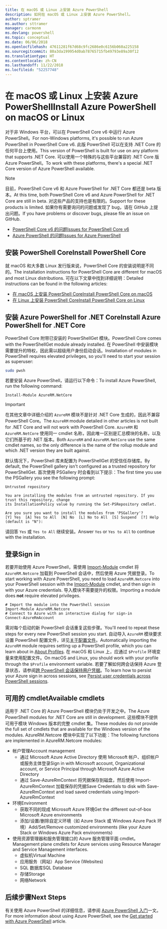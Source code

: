 ```yaml
---
title: 在 macOS 或 Linux 上安装 Azure PowerShell
description: 如何在 macOS 或 Linux 上安装 Azure PowerShell。
author: sptramer
ms.author: sttramer
manager: carmonm
ms.devlang: powershell
ms.topic: conceptual
ms.date: 06/06/2018
ms.openlocfilehash: 47611281f67d68c9fc2686e0c6156b060a225158
ms.sourcegitcommit: 80a3da199954d0ab78765715fb49793e89a30f12
ms.translationtype: HT
ms.contentlocale: zh-CN
ms.lasthandoff: 11/22/2018
ms.locfileid: "52257748"
---
```

# <a name="install-azure-powershell-on-macos-or-linux"></a><span data-ttu-id="a12f0-103">在 macOS 或 Linux 上安装 Azure PowerShell</span><span class="sxs-lookup"><span data-stu-id="a12f0-103">Install Azure PowerShell on macOS or Linux</span></span>

<span data-ttu-id="a12f0-104">对于非 Windows 平台，可以在 PowerShell Core v6 中运行 Azure PowerShell。</span><span class="sxs-lookup"><span data-stu-id="a12f0-104">For non-Windows platforms, it's possible to run Azure PowerShell in PowerShell Core v6.</span></span> <span data-ttu-id="a12f0-105">此版 PowerShell 可以在支持 .NET Core 的任何平台上使用。</span><span class="sxs-lookup"><span data-stu-id="a12f0-105">This version of PowerShell is built for use on any platform that supports .NET Core.</span></span> <span data-ttu-id="a12f0-106">可以使用一个特殊的与这些平台兼容的 .NET Core 版 Azure PowerShell。</span><span class="sxs-lookup"><span data-stu-id="a12f0-106">To work with these platforms, there's a special .NET Core version of Azure PowerShell available.</span></span>

> [!NOTE]
> <span data-ttu-id="a12f0-107">目前，PowerShell Core v6 和 Azure PowerShell for .NET Core 都还是 beta 版本。</span><span class="sxs-lookup"><span data-stu-id="a12f0-107">At this time, both PowerShell Core v6 and Azure PowerShell for .NET Core are still in beta.</span></span>
> <span data-ttu-id="a12f0-108">对这些产品的支持也是有限的。</span><span class="sxs-lookup"><span data-stu-id="a12f0-108">Support for these products is limited.</span></span> <span data-ttu-id="a12f0-109">如果你有需要询问的问题或发现了 bug，请在 GitHub 上提出问题。</span><span class="sxs-lookup"><span data-stu-id="a12f0-109">If you have problems or discover bugs, please file an issue on GitHub.</span></span>
>
> * [<span data-ttu-id="a12f0-110">PowerShell Core v6 的问题</span><span class="sxs-lookup"><span data-stu-id="a12f0-110">Issues for PowerShell Core v6</span></span>](https://github.com/PowerShell/PowerShell/issues)
> * [<span data-ttu-id="a12f0-111">Azure PowerShell 的问题</span><span class="sxs-lookup"><span data-stu-id="a12f0-111">Issues for Azure PowerShell</span></span>](https://github.com/azure/azure-docs-powershell/issues)

## <a name="install-powershell-core"></a><span data-ttu-id="a12f0-112">安装 PowerShell Core</span><span class="sxs-lookup"><span data-stu-id="a12f0-112">Install PowerShell Core</span></span>

<span data-ttu-id="a12f0-113">就 macOS 和大多数 Linux 发行版来说，PowerShell Core 的安装说明是不同的。</span><span class="sxs-lookup"><span data-stu-id="a12f0-113">The installation instructions for PowerShell Core are different for macOS and most Linux distributions.</span></span>
<span data-ttu-id="a12f0-114">可在以下文章中找到详细说明：</span><span class="sxs-lookup"><span data-stu-id="a12f0-114">Detailed instructions can be found in the following articles:</span></span>

* [<span data-ttu-id="a12f0-115">在 macOS 上安装 PowerShell Core</span><span class="sxs-lookup"><span data-stu-id="a12f0-115">Install PowerShell Core on macOS</span></span>](/powershell/scripting/setup/installing-powershell-core-on-macos)
* [<span data-ttu-id="a12f0-116">在 Linux 上安装 PowerShell Core</span><span class="sxs-lookup"><span data-stu-id="a12f0-116">Install PowerShell Core on Linux</span></span>](/powershell/scripting/setup/installing-powershell-core-on-linux)

## <a name="install-azure-powershell-for-net-core"></a><span data-ttu-id="a12f0-117">安装 Azure PowerShell for .NET Core</span><span class="sxs-lookup"><span data-stu-id="a12f0-117">Install Azure PowerShell for .NET Core</span></span>

<span data-ttu-id="a12f0-118">PowerShell Core 附带已安装的 PowerShellGet 模块。</span><span class="sxs-lookup"><span data-stu-id="a12f0-118">PowerShell Core comes with the PowerShellGet module already installed.</span></span> <span data-ttu-id="a12f0-119">在 PowerShell 中安装模块需要提升的特权，因此需以超级用户身份启动会话。</span><span class="sxs-lookup"><span data-stu-id="a12f0-119">Installation of modules in PowerShell requires elevated privileges, so you'll need to start your session as superuser:</span></span>

```bash
sudo pwsh
```

<span data-ttu-id="a12f0-120">若要安装 Azure PowerShell，请运行以下命令：</span><span class="sxs-lookup"><span data-stu-id="a12f0-120">To install Azure PowerShell, run the following command:</span></span>

```powershell-interactive
Install-Module AzureRM.NetCore
```

> [!IMPORTANT]
> <span data-ttu-id="a12f0-121">在其他文章中详细介绍的 `AzureRM` 模块不是针对 .NET Core 生成的，因此不兼容 PowerShell Core。</span><span class="sxs-lookup"><span data-stu-id="a12f0-121">The `AzureRM` module detailed in other articles is not built for .NET Core and will not work with PowerShell Core.</span></span> <span data-ttu-id="a12f0-122">`AzureRM` 和 `AzureRM.NetCore` 使用同一 cmdlet 名称，因此唯一区别是汇总模块的名称，以及它们所基于的 .NET 版本。</span><span class="sxs-lookup"><span data-stu-id="a12f0-122">Both `AzureRM` and `AzureRM.NetCore` use the same cmdlet names, so the only difference is the name of the rollup module and which .NET version they are built against.</span></span>

<span data-ttu-id="a12f0-123">默认情况下，PowerShell 库未配置为 PowerShellGet 的受信任存储库。</span><span class="sxs-lookup"><span data-stu-id="a12f0-123">By default, the PowerShell gallery isn't configured as a trusted repository for PowerShellGet.</span></span> <span data-ttu-id="a12f0-124">首次使用 PSGallery 时会看到以下提示：</span><span class="sxs-lookup"><span data-stu-id="a12f0-124">The first time you use the PSGallery you see the following prompt:</span></span>

```output
Untrusted repository

You are installing the modules from an untrusted repository. If you trust this repository, change
its InstallationPolicy value by running the Set-PSRepository cmdlet.

Are you sure you want to install the modules from 'PSGallery'?
[Y] Yes  [A] Yes to All  [N] No  [L] No to All  [S] Suspend  [?] Help (default is "N"):
```

<span data-ttu-id="a12f0-125">请回答 `Yes` 或 `Yes to All` 继续安装。</span><span class="sxs-lookup"><span data-stu-id="a12f0-125">Answer `Yes` or `Yes to All` to continue with the installation.</span></span>

## <a name="sign-in"></a><span data-ttu-id="a12f0-126">登录</span><span class="sxs-lookup"><span data-stu-id="a12f0-126">Sign in</span></span>

<span data-ttu-id="a12f0-127">若要开始使用 Azure PowerShell，需使用 [Import-Module](/powershell/module/Microsoft.PowerShell.Core/Import-Module) cmdlet 将 `AzureRM.Netcore` 加载到 PowerShell 会话中，然后使用 Azure 凭据登录。</span><span class="sxs-lookup"><span data-stu-id="a12f0-127">To start working with Azure PowerShell, you need to load `AzureRM.Netcore` into your PowerShell session with the [Import-Module](/powershell/module/Microsoft.PowerShell.Core/Import-Module) cmdlet, and then sign in with your Azure credentials.</span></span> <span data-ttu-id="a12f0-128">导入模块不需要提升的权限。</span><span class="sxs-lookup"><span data-stu-id="a12f0-128">Importing a module does __not__ require elevated privileges.</span></span>

```powershell-interactive
# Import the module into the PowerShell session
Import-Module AzureRM.Netcore
# Connect to Azure with an interactive dialog for sign-in
Connect-AzureRmAccount
```

<span data-ttu-id="a12f0-129">需对每个启动的新 PowerShell 会话重复这些步骤。</span><span class="sxs-lookup"><span data-stu-id="a12f0-129">You'll need to repeat these steps for every new PowerShell session you start.</span></span> <span data-ttu-id="a12f0-130">自动导入 `AzureRM` 模块要求设置 PowerShell 配置文件，详见[关于配置文件](/powershell/module/microsoft.powershell.core/about/about_profiles)。</span><span class="sxs-lookup"><span data-stu-id="a12f0-130">Automatically importing the `AzureRM` module requires setting up a PowerShell profile, which you can learn about in [About Profiles](/powershell/module/microsoft.powershell.core/about/about_profiles).</span></span>
<span data-ttu-id="a12f0-131">在 macOS 和 Linux 上，应通过 `$Profile` 环境变量来使用配置文件。</span><span class="sxs-lookup"><span data-stu-id="a12f0-131">On macOS and Linux, you should work with your profile through the `$Profile` environment variable.</span></span> <span data-ttu-id="a12f0-132">若要了解如何跨会话保持 Azure 登录状态，请参阅[跨 PowerShell 会话保持用户凭据](context-persistence.md)。</span><span class="sxs-lookup"><span data-stu-id="a12f0-132">To learn how to persist your Azure sign in across sessions, see [Persist user credentials across PowerShell sessions](context-persistence.md).</span></span>

## <a name="available-cmdlets"></a><span data-ttu-id="a12f0-133">可用的 cmdlet</span><span class="sxs-lookup"><span data-stu-id="a12f0-133">Available cmdlets</span></span>

<span data-ttu-id="a12f0-134">适用于 .NET Core 的 Azure PowerShell 模块仍处于开发之中。</span><span class="sxs-lookup"><span data-stu-id="a12f0-134">The Azure PowerShell modules for .NET Core are still in development.</span></span> <span data-ttu-id="a12f0-135">这些模块不提供可用于模块 Windows 版本的完整 cmdlet 集。</span><span class="sxs-lookup"><span data-stu-id="a12f0-135">These modules do not provide the full set of cmdlets that are available for the Windows version of the modules.</span></span> <span data-ttu-id="a12f0-136">AzureRM.Netcore 模块中实现了以下功能：</span><span class="sxs-lookup"><span data-stu-id="a12f0-136">The following functions are implemented in AzureRM.Netcore modules:</span></span>

* <span data-ttu-id="a12f0-137">帐户管理</span><span class="sxs-lookup"><span data-stu-id="a12f0-137">Account management</span></span>
  * <span data-ttu-id="a12f0-138">通过 Microsoft Azure Active Directory 使用 Microsoft 帐户、组织帐户或服务主体登录</span><span class="sxs-lookup"><span data-stu-id="a12f0-138">Sign in with Microsoft account, Organizational account, or Service Principal through Microsoft Azure Active Directory</span></span>
  * <span data-ttu-id="a12f0-139">通过 Save-AzureRmContext 将凭据保存到磁盘，然后使用 Import-AzureRmContext 加载保存的凭据</span><span class="sxs-lookup"><span data-stu-id="a12f0-139">Save Credentials to disk with Save-AzureRmContext and load saved credentials using Import-AzureRmContext</span></span>
* <span data-ttu-id="a12f0-140">环境</span><span class="sxs-lookup"><span data-stu-id="a12f0-140">Environment</span></span>
  * <span data-ttu-id="a12f0-141">获取不同的现成 Microsoft Azure 环境</span><span class="sxs-lookup"><span data-stu-id="a12f0-141">Get the different out-of-box Microsoft Azure environments</span></span>
  * <span data-ttu-id="a12f0-142">添加/设置/删除自定义环境（如 Azure Stack 或 Windows Azure Pack 环境）</span><span class="sxs-lookup"><span data-stu-id="a12f0-142">Add/Set/Remove customized environments (like your Azure Stack or Windows Azure Pack environments)</span></span>
* <span data-ttu-id="a12f0-143">使用资源管理器和服务管理接口的 Azure 服务管理平面 cmdlet。</span><span class="sxs-lookup"><span data-stu-id="a12f0-143">Management plane cmdlets for Azure services using Resource Manager and Service Management interfaces.</span></span>
  * <span data-ttu-id="a12f0-144">虚拟机</span><span class="sxs-lookup"><span data-stu-id="a12f0-144">Virtual Machine</span></span>
  * <span data-ttu-id="a12f0-145">应用服务（网站）</span><span class="sxs-lookup"><span data-stu-id="a12f0-145">App Service (Websites)</span></span>
  * <span data-ttu-id="a12f0-146">SQL 数据库</span><span class="sxs-lookup"><span data-stu-id="a12f0-146">SQL Database</span></span>
  * <span data-ttu-id="a12f0-147">存储</span><span class="sxs-lookup"><span data-stu-id="a12f0-147">Storage</span></span>
  * <span data-ttu-id="a12f0-148">网络</span><span class="sxs-lookup"><span data-stu-id="a12f0-148">Network</span></span>

## <a name="next-steps"></a><span data-ttu-id="a12f0-149">后续步骤</span><span class="sxs-lookup"><span data-stu-id="a12f0-149">Next Steps</span></span>

<span data-ttu-id="a12f0-150">有关使用 Azure PowerShell 的详细信息，请参阅 [Azure PowerShell 入门](get-started-azureps.md)一文。</span><span class="sxs-lookup"><span data-stu-id="a12f0-150">For more information about using Azure PowerShell, see the [Get started with Azure PowerShell](get-started-azureps.md) article.</span></span>
